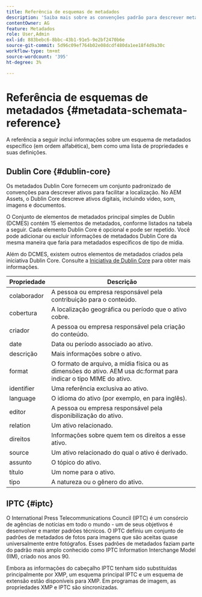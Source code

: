 ```yaml
---
title: Referência de esquemas de metadados
description: 'Saiba mais sobre as convenções padrão para descrever metadados de ativos, incluindo Dublin Core, IPTC e outros esquemas de metadados. '
contentOwner: AG
feature: Metadados
role: User,Admin
exl-id: 883bebc6-8bbc-43b1-91e5-9e2bf2470b6e
source-git-commit: 5d96c09ef764b02e08dcdf480da1ee18f4d9a30c
workflow-type: tm+mt
source-wordcount: '395'
ht-degree: 3%

---
```


# Referência de esquemas de metadados {#metadata-schemata-reference}

A referência a seguir inclui informações sobre um esquema de metadados específico (em ordem alfabética), bem como uma lista de propriedades e suas definições.

## Dublin Core {#dublin-core}

Os metadados Dublin Core fornecem um conjunto padronizado de convenções para descrever ativos para facilitar a localização. No AEM Assets, o Dublin Core descreve ativos digitais, incluindo vídeo, som, imagens e documentos.

O Conjunto de elementos de metadados principal simples de Dublin (DCMES) contém 15 elementos de metadados, conforme listados na tabela a seguir. Cada elemento Dublin Core é opcional e pode ser repetido. Você pode adicionar ou excluir informações de metadados Dublin Core da mesma maneira que faria para metadados específicos de tipo de mídia.

Além do DCMES, existem outros elementos de metadados criados pela iniciativa Dublin Core. Consulte a [Iniciativa de Dublin Core](http://dublincore.org/) para obter mais informações.

| Propriedade | Descrição |
|---|---|
| colaborador | A pessoa ou empresa responsável pela contribuição para o conteúdo. |
| cobertura | A localização geográfica ou período que o ativo cobre. |
| criador | A pessoa ou empresa responsável pela criação do conteúdo. |
| date | Data ou período associado ao ativo. |
| descrição | Mais informações sobre o ativo. |
| format | O formato de arquivo, a mídia física ou as dimensões do ativo. AEM usa dc:format para indicar o tipo MIME do ativo. |
| identifier | Uma referência exclusiva ao ativo. |
| language | O idioma do ativo (por exemplo, en para inglês). |
| editor | A pessoa ou empresa responsável pela disponibilização do ativo. |
| relation | Um ativo relacionado. |
| direitos | Informações sobre quem tem os direitos a esse ativo. |
| source | Um ativo relacionado do qual o ativo é derivado. |
| assunto | O tópico do ativo. |
| título | Um nome para o ativo. |
| tipo | A natureza ou o gênero do ativo. |

## IPTC {#iptc}

O International Press Telecommunications Council (IPTC) é um consórcio de agências de notícias em todo o mundo - um de seus objetivos é desenvolver e manter padrões técnicos. O IPTC definiu um conjunto de padrões de metadados de fotos para imagens que são aceitas quase universalmente entre fotógrafos. Esses padrões de metadados faziam parte do padrão mais amplo conhecido como IPTC Information Interchange Model (IIM), criado nos anos 90.

Embora as informações do cabeçalho IPTC tenham sido substituídas principalmente por XMP, um esquema principal IPTC e um esquema de extensão estão disponíveis para XMP. Em programas de imagem, as propriedades XMP e IPTC são sincronizadas.
